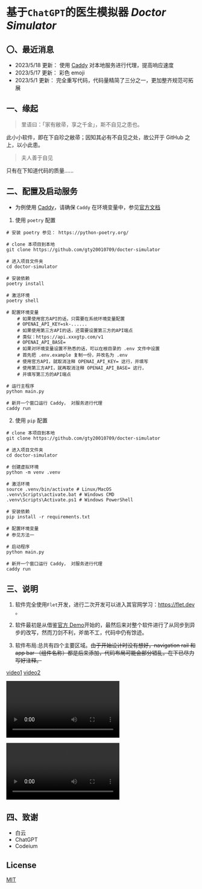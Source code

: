 # 基于`ChatGPT`的医生模拟器 _Doctor Simulator_

## 〇、最近消息

- 2023/5/18 更新： 使用 [Caddy](https://caddyserver.com/) 对本地服务进行代理，提高响应速度
- 2023/5/17 更新： 彩色 emoji
- 2023/5/1 更新： 完全重写代码，代码量精简了三分之一，更加整齐规范可拓展

## 一、缘起

> 里语曰：「家有敝帚，享之千金」，斯不自见之患也。

此小小软件，即在下自珍之敝帚；因知其必有不自见之处，故公开于 GitHub 之上，以小此患。

> 夫人善于自见

只有在下知道代码的质量......

## 二、配置及启动服务

- 为例使用 [Caddy](https://caddyserver.com/)，请确保 `Caddy` 在环境变量中，参见[官方文档](https://caddyserver.com/docs/install)

1. 使用 `poetry` 配置

```
# 安装 poetry 参见： https://python-poetry.org/

# clone 本项目到本地
git clone https://github.com/gty20010709/docter-simulator

# 进入项目文件夹
cd doctor-simulator

# 安装依赖
poetry install

# 激活环境
poetry shell

# 配置环境变量
    # 如果使用官方API的话，只需要在系统环境变量配置
    # OPENAI_API_KEY=sk-......
    # 如果使用第三方API的话，还需要设置第三方的API端点
    # 类似：https://api.xxxgtp.com/v1
    # OPENAI_API_BASE=
    # 如果对环境变量设置不熟悉的话，可以在根目录的 .env 文件中设置
    # 首先把 .env.example 复制一份，并改名为 .env
    # 使用官方API，就取消注释 OPENAI_API_KEY= 这行，并填写
    # 使用第三方API，就再取消注释 OPENAI_API_BASE= 这行，
    # 并填写第三方的API端点

# 运行主程序
python main.py

# 新开一个窗口运行 Caddy， 对服务进行代理
caddy run

```

2. 使用 `pip` 配置

```
# clone 本项目到本地
git clone https://github.com/gty20010709/docter-simulator

# 进入项目文件夹
cd doctor-simulator

# 创建虚拟环境
python -m venv .venv

# 激活环境
source .venv/bin/activate # Linux/MacOS
.venv\Scripts\activate.bat # Windows CMD
.venv\Scripts\Activate.ps1 # Windows PowerShell

# 安装依赖
pip install -r requirements.txt

# 配置环境变量
# 参见方法一

# 启动程序
python main.py

# 新开一个窗口运行 Caddy， 对服务进行代理
caddy run

```

## 三、说明

1. 软件完全使用`Flet`开发，进行二次开发可以进入其官网学习：https://flet.dev 。

2. 软件最初是从借鉴[官方 Demo](https://flet.dev/docs/tutorials/python-realtime-chat)开始的，最然后来对整个软件进行了从同步到异步的改写，然而刀剑不利，斧凿不工，代码中仍有馀迹。

3. 软件布局:总共有四个主要区域。~~由于开始设计时没有想好，navigation rail 和 app bar （组件名称）都是后来添加，代码布局可能会部分错乱，在下已尽力写好注释。~~

[video1](/assets/video/two-theme.mp4)
[video2](/assets/video/two-ui.mp4)

<video src="/assets/video/two-ui.mp4" controls class="center"></video>

<video src="/assets/video/two-theme.mp4" controls class="center"></video>

## 四、致谢

- 白云
- ChatGPT
- Codeium

## License

[MIT](/LICENSE)
